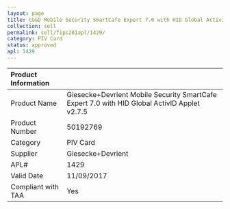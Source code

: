 ```yaml
---
layout: page
title: CG&D Mobile Security SmartCafe Expert 7.0 with HID Global ActivID Applet v2.7.5 
collection: sell
permalink: sell/fips201apl/1429/
category: PIV Card
status: approved
apl: 1429
---
```


| Product Information | |
|:------------------- |:--------------|
| Product Name | Giesecke+Devrient Mobile Security SmartCafe Expert 7.0 with HID Global ActivID Applet v2.7.5 |
| Product Number	| 50192769 |
| Category	| PIV Card |
| Supplier	| Giesecke+Devrient |
| APL#	| 1429 |
| Valid Date	| 11/09/2017 |
| Compliant with TAA | Yes |
